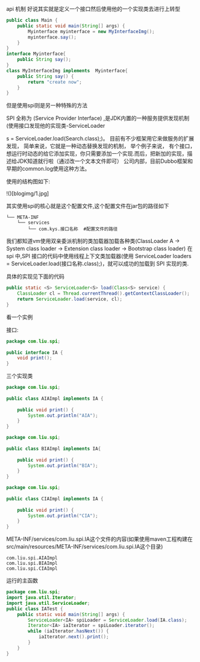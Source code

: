 api 机制 好说其实就是定义一个接口然后使用他的一个实现类去进行上转型

```java
public class Main {
    public static void main(String[] args) {
        Myinterface myinterface = new MyInterfaceImg();
        myinterface.say();
    }
}
interface Myinterface{
    public String say();
}
class MyInterfaceImg implements  Myinterface{
    public String say() {
        return "create now";
    }
}
```

但是使用spi则是另一种特殊的方法

SPI 全称为 (Service Provider Interface) ,是JDK内置的一种服务提供发现机制(使用接口发现他的实现类-ServiceLoader<Search> s = ServiceLoader.load(Search.class);)。 目前有不少框架用它来做服务的扩展发现， 简单来说，它就是一种动态替换发现的机制， 举个例子来说， 有个接口，想运行时动态的给它添加实现，你只需要添加一个实现.而后，把新加的实现，描述给JDK知道就行啦（通过改一个文本文件即可） 公司内部，目前Dubbo框架和早期的common.log使用这种方法。

使用的结构图如下:

!()[blogimg/1.jpg]

其实使用spi的核心就是这个配置文件,这个配置文件在jar包的路径如下

```
└── META-INF
    └── services
        └── com.kys.接口名称  #配置文件的路径
```

我们都知道vm使用双亲委派机制的类加载器加载各种类(ClassLoader A -> System class loader -> Extension class loader -> Bootstrap class loader)
在spi 中,SPI 接口的代码中使用线程上下文类加载器(使用 ServiceLoader<HelloInterface> loaders = ServiceLoader.load(接口名称.class);)，就可以成功的加载到 SPI 实现的类.  

具体的实现见下面的代码

```java
public static <S> ServiceLoader<S> load(Class<S> service) {
    ClassLoader cl = Thread.currentThread().getContextClassLoader();
    return ServiceLoader.load(service, cl);
}
```

看一个实例

接口:
```java
package com.liu.spi;
 
public interface IA {
    void print();
}
```
三个实现类

```java
package com.liu.spi;
 
public class AIAImpl implements IA {
 
    public void print() {
        System.out.println("AIA");
    }
}

package com.liu.spi;
 
public class BIAImpl implements IA{
 
    public void print() {
        System.out.println("BIA");
    }
}

package com.liu.spi;
 
public class CIAImpl implements IA {
 
    public void print() {
        System.out.println("CIA");
    }
}
```

META-INF/services/com.liu.spi.IA这个文件的内容(如果使用maven工程构建在 src/main/resources/META-INF/services/com.liu.spi.IA这个目录)

```
com.liu.spi.AIAImpl
com.liu.spi.BIAImpl
com.liu.spi.CIAImpl
```

运行的主函数

```java
package com.liu.spi;
import java.util.Iterator;
import java.util.ServiceLoader;
public class IATest {
    public static void main(String[] args) {
        ServiceLoader<IA> spiLoader = ServiceLoader.load(IA.class); 
        Iterator<IA> iaIterator = spiLoader.iterator(); 
        while (iaIterator.hasNext()) { 
            iaIterator.next().print(); 
        } 
    }
}
``` 
